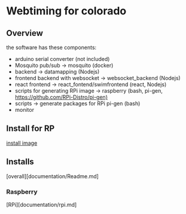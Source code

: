 # Webtiming for colorado

## Overview

the software has these components:

* arduino serial converter (not included)
* Mosquito pub/sub -> mosquito (docker)
* backend -> datamapping (Nodejs)
* frontend backend with websocket -> websocket_backend (Nodejs)
* react frontend -> react_fontend/swimfrontend (react, Nodejs)
* scripts for generating RPi image -> raspberry (bash, pi-gen, <https://github.com/RPi-Distro/pi-gen)>
* scripts -> generate packages for RPi pi-gen (bash)
* monitor

## Install for RP

[install image](scripting/install.md)

## Installs

[overall][documentation/Readme.md]

### Raspberry

[RPi][documentation/rpi.md]